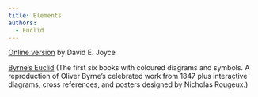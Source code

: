 ```yaml
---
title: Elements
authors:
  - Euclid
---
```

[Online version](http://aleph0.clarku.edu/~djoyce/java/elements/elements.html) by David E. Joyce

[Byrne’s Euclid](https://www.c82.net/euclid/) (The first six books with coloured diagrams and symbols. A reproduction of Oliver Byrne’s celebrated work from 1847 plus interactive diagrams, cross references, and posters designed by Nicholas Rougeux.)
